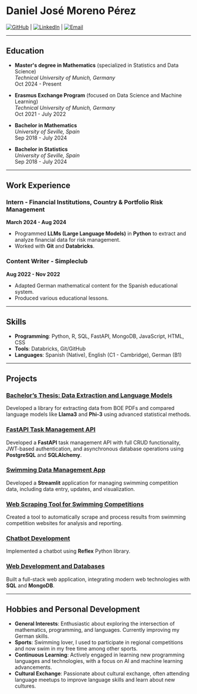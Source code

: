 # Daniel José Moreno Pérez

[![GitHub](https://img.shields.io/badge/GitHub-danmorper-blue)](https://github.com/danmorper) | 
[![LinkedIn](https://img.shields.io/badge/LinkedIn-Daniel%20Moreno%20Perez-blue)](https://www.linkedin.com/in/daniel-moreno-006869241/) | 
[![Email](https://img.shields.io/badge/Email-djmorenoperez00%40gmail.com-red)](mailto:djmorenoperez00@gmail.com)

---

## Education

- **Master's degree in Mathematics** (specialized in Statistics and Data Science)  
  *Technical University of Munich, Germany*  
  Oct 2024 - Present

- **Erasmus Exchange Program** (focused on Data Science and Machine Learning)  
  *Technical University of Munich, Germany*  
  Oct 2021 - July 2022

- **Bachelor in Mathematics**  
  *University of Seville, Spain*  
  Sep 2018 - July 2024

- **Bachelor in Statistics**  
  *University of Seville, Spain*  
  Sep 2018 - July 2024

---

## Work Experience

### Intern - Financial Institutions, Country & Portfolio Risk Management  
**March 2024 - Aug 2024**  
- Programmed **LLMs (Large Language Models)** in **Python** to extract and analyze financial data for risk management.  
- Worked with **Git** and **Databricks**.

### Content Writer - Simpleclub  
**Aug 2022 - Nov 2022**  
- Adapted German mathematical content for the Spanish educational system.  
- Produced various educational lessons.

---

## Skills

- **Programming**: Python, R, SQL, FastAPI, MongoDB, JavaScript, HTML, CSS
- **Tools**: Databricks, Git/GitHub
- **Languages**: Spanish (Native), English (C1 - Cambridge), German (B1)

---

## Projects

### [Bachelor’s Thesis: Data Extraction and Language Models](https://github.com/danmorper/tfg_data_extraction)  
Developed a library for extracting data from BOE PDFs and compared language models like **Llama3** and **Phi-3** using advanced statistical methods.

### [FastAPI Task Management API](https://github.com/danmorper/fastapi-task-api)  
Developed a **FastAPI** task management API with full CRUD functionality, JWT-based authentication, and asynchronous database operations using **PostgreSQL** and **SQLAlchemy**.

### [Swimming Data Management App](https://github.com/danmorper/swimming-app)  
Developed a **Streamlit** application for managing swimming competition data, including data entry, updates, and visualization.

### [Web Scraping Tool for Swimming Competitions](https://github.com/danmorper/automatization-swimming-data)  
Created a tool to automatically scrape and process results from swimming competition websites for analysis and reporting.

### [Chatbot Development](https://github.com/danmorper/reflex-tutorial)  
Implemented a chatbot using **Reflex** Python library.

### [Web Development and Databases](https://github.com/danmorper/trabajo-base-datos)  
Built a full-stack web application, integrating modern web technologies with **SQL** and **MongoDB**.


---

## Hobbies and Personal Development

- **General Interests**: Enthusiastic about exploring the intersection of mathematics, programming, and languages. Currently improving my German skills.
- **Sports**: Swimming lover, I used to participate in regional competitions and now swim in my free time among other sports.
- **Continuous Learning**: Actively engaged in learning new programming languages and technologies, with a focus on AI and machine learning advancements.
- **Cultural Exchange**: Passionate about cultural exchange, often attending language meetups to improve language skills and learn about new cultures.
